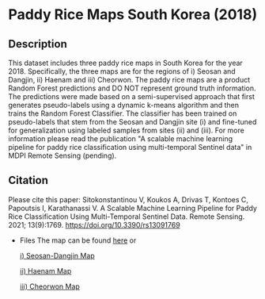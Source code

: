 # Paddy Rice Maps South Korea (2018)
## Description

This dataset includes three paddy rice maps in South Korea for the year 2018. Specifically, the three maps are for the regions of i) Seosan and Dangjin, ii) Haenam and iii) Cheorwon. The paddy rice maps are a product Random Forest predictions and DO NOT represent ground truth information. The predictions were made based on a semi-supervised approach that first generates pseudo-labels using a dynamic k-means algorithm and then trains the Random Forest Classifier. The classifier has been trained on pseudo-labels that stem from the Seosan and Dangjin site (i) and fine-tuned for generalization using labeled samples from sites (ii) and (iii). For more information please read the publication "A scalable machine learning pipeline for paddy rice classification using multi-temporal Sentinel data" in MDPI Remote Sensing (pending). 

## Citation 

Please cite this paper: Sitokonstantinou V, Koukos A, Drivas T, Kontoes C, Papoutsis I, Karathanassi V. A Scalable Machine Learning Pipeline for Paddy Rice Classification Using Multi-Temporal Sentinel Data. Remote Sensing. 2021; 13(9):1769. https://doi.org/10.3390/rs13091769

* Files 
The map can be found [here](https://noagr-my.sharepoint.com/:f:/g/personal/tdrivas_o365_noa_gr/EvXUQly2P61GuOyczJ6QzFABXAmiMCvul9VcJ5WhYDMuEQ?e=dWeacy) or 

   [i)   Seosan-Dangjin Map](https://noagr-my.sharepoint.com/:i:/g/personal/tdrivas_o365_noa_gr/EQsvzFLKz4VLjumidOb-YF0BnIOW2lEw2gxvhhTcGyf39A?e=0gBgV8)

   [ii)  Haenam Map](https://noagr-my.sharepoint.com/:i:/g/personal/tdrivas_o365_noa_gr/EYbyxpcq1W5Ds2o2E-0eSkEBUpAVYfZOhMtYTdUtZkEMGQ?e=orTZWC)

   [iii) Cheorwon Map](https://noagr-my.sharepoint.com/:i:/g/personal/tdrivas_o365_noa_gr/EViL0QAmExdMjKjIz62NdGwBuJymfG7psEKoIDcU-blQfA?e=4xZdCr)
